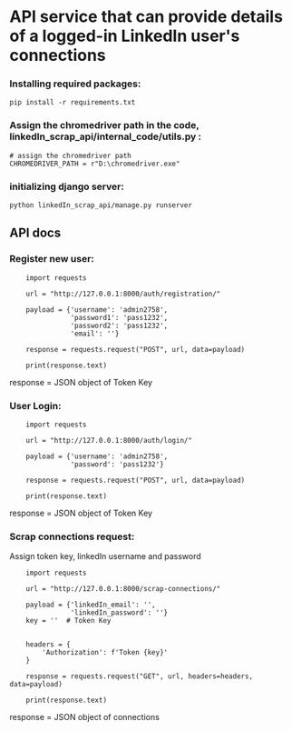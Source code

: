 # API service that can provide details of a logged-in LinkedIn user's connections

### Installing required packages: 
 	pip install -r requirements.txt
 
### Assign the chromedriver path in the code, linkedIn_scrap_api/internal_code/utils.py : 
	 
	# assign the chromedriver path
	CHROMEDRIVER_PATH = r"D:\chromedriver.exe"

	
### initializing django server: 
 	python linkedIn_scrap_api/manage.py runserver
	
	
## API docs

### Register new user: 
		 
		import requests

		url = "http://127.0.0.1:8000/auth/registration/"

		payload = {'username': 'admin2758',
				   'password1': 'pass1232',
				   'password2': 'pass1232',
				   'email': ''}

		response = requests.request("POST", url, data=payload)

		print(response.text)

		
		
   response = JSON object of Token Key 
   
### User Login: 
		
		import requests

		url = "http://127.0.0.1:8000/auth/login/"

		payload = {'username': 'admin2758',
				   'password': 'pass1232'}

		response = requests.request("POST", url, data=payload)

		print(response.text)

		
		
   response = JSON object of Token Key 
   
   
### Scrap connections request:

   Assign token key, linkedIn username and password 
		
		
		import requests

		url = "http://127.0.0.1:8000/scrap-connections/"

		payload = {'linkedIn_email': '',
				   'linkedIn_password': ''}
		key = ''  # Token Key


		headers = {
			'Authorization': f'Token {key}'
		}

		response = requests.request("GET", url, headers=headers, data=payload)

		print(response.text)

		
   response = JSON object of connections



